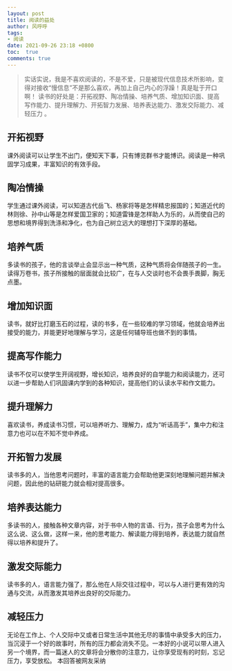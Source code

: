 ```yaml
---
layout: post
title: 阅读的益处
author: 风呼呼
tags:
- 阅读
date: 2021-09-26 23:18 +0800
toc:  true
comments: true
---
```


> 实话实说，我是不喜欢阅读的，不是不爱，只是被现代信息技术所影响，变得对接收“慢信息”不是那么喜欢，再加上自己内心的浮躁！真是耻于开口啊！
  读书的好处是：开拓视野、陶冶情操、培养气质、增加知识面、提高写作能力、提升理解力、开拓智力发展、培养表达能力、激发交际能力、减轻压力 。


## 开拓视野

课外阅读可以让学生不出门，便知天下事，只有博览群书才能博识。阅读是一种巩固学习成果，丰富知识的有效手段。

## 陶冶情操

学生通过课外阅读，可以知道古代岳飞、杨家将等是怎样精忠报国的；知道近代的林则徐、孙中山等是怎样爱国卫家的；知道雷锋是怎样助人为乐的，从而使自己的思想和境界得到洗涤和净化，也为自己树立远大的理想打下深厚的基础。

## 培养气质

多读书的孩子，他的言谈举止会显示出一种气质，这种气质将会伴随孩子的一生。读得万卷书，孩子所接触的层面就会比较广，在与人交谈时也不会畏手畏脚，胸无点墨。

## 增加知识面

读书，就好比打磨玉石的过程，读的书多，在一些较难的学习领域，他就会培养出接受的能力，并能更好地理解与学习，这是任何辅导班也做不到的事情。

## 提高写作能力

读书不仅可以使学生开阔视野，增长知识，培养良好的自学能力和阅读能力，还可以进一步帮助人们巩固课内学到的各种知识，提高他们的认读水平和作文能力。

## 提升理解力

喜欢读书，养成读书习惯，可以培养听力、理解力，成为“听话高手”，集中力和注意力也可以在不知不觉中养成。

## 开拓智力发展

读书多的人，当他思考问题时，丰富的语言能力会帮助他更深刻地理解问题并解决问题，因此他的钻研能力就会相对提高很多。

## 培养表达能力

多读书的人，接触各种文章内容，对于书中人物的言语、行为，孩子会思考为什么这么说、这么做，这样一来，他的思考能力、解读能力得到培养，表达能力就自然得以培养和提升了。

##  激发交际能力

读书多的人，语言能力强了，那么他在人际交往过程中，可以与人进行更有效的沟通与交流，从而激发其培养出良好的交际能力。

## 减轻压力 

无论在工作上、个人交际中又或者日常生活中其他无尽的事情中承受多大的压力，当沉浸于一个好的故事时，所有的压力都会消失不见。一本好的小说可以带人进入另一个境界，而一篇迷人的文章将会分散你的注意力，让你享受现有的时刻，忘记压力，享受放松。
本回答被网友采纳